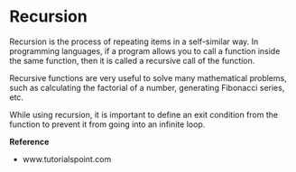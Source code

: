 <h1><b>Recursion</b></h1>
<p>Recursion is the process of repeating items in a self-similar way. In programming languages, if a program allows you to call a function inside the same function, then it is called a recursive call of the function.</p>
<p>Recursive functions are very useful to solve many mathematical problems, such as calculating the factorial of a number, generating Fibonacci series, etc.</p>
<p>While using recursion, it is important to define an exit condition from the function to prevent it from going into an infinite loop.</p>
<p><b>Reference</b></p>
<ul><li>www.tutorialspoint.com</li></ul>
